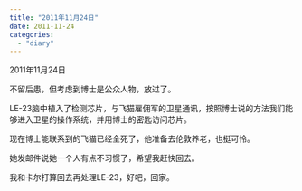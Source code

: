 ```yaml
---
title: "2011年11月24日"
date: 2011-11-24
categories: 
  - "diary"
---
```


2011年11月24日

不留后患，但考虑到博士是公众人物，放过了。

LE-23脑中植入了检测芯片，与飞猫雇佣军的卫星通讯，按照博士说的方法我们能够进入卫星的操作系统，并用博士的密匙访问芯片。

现在博士能联系到的飞猫已经全死了，他准备去伦敦养老，也挺可怜。

她发邮件说她一个人有点不习惯了，希望我赶快回去。

我和卡尔打算回去再处理LE-23，好吧，回家。
